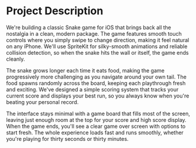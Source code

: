 # Project Description

We're building a classic Snake game for iOS that brings back all the nostalgia in a clean, modern package. The game features smooth touch controls where you simply swipe to change direction, making it feel natural on any iPhone. We'll use SpriteKit for silky-smooth animations and reliable collision detection, so when the snake hits the wall or itself, the game ends cleanly.

The snake grows longer each time it eats food, making the game progressively more challenging as you navigate around your own tail. The food spawns randomly across the board, keeping each playthrough fresh and exciting. We've designed a simple scoring system that tracks your current score and displays your best run, so you always know when you're beating your personal record.

The interface stays minimal with a game board that fills most of the screen, leaving just enough room at the top for your score and high score display. When the game ends, you'll see a clear game over screen with options to start fresh. The whole experience loads fast and runs smoothly, whether you're playing for thirty seconds or thirty minutes.